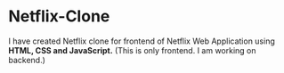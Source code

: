 # Netflix-Clone
I have created Netflix clone for frontend of Netflix Web Application using **HTML, CSS and JavaScript.**
(This is only frontend. I am working on backend.)

